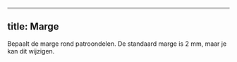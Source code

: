 ***

## title: Marge

Bepaalt de marge rond patroondelen. De standaard marge is 2 mm, maar je kan dit wijzigen.
